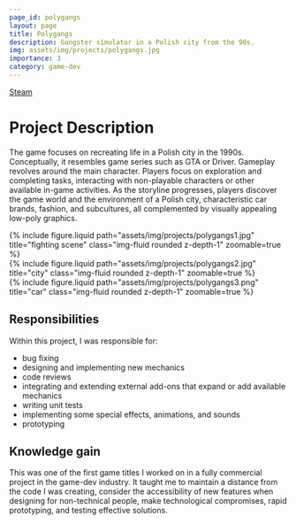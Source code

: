 ```yaml
---
page_id: polygangs
layout: page
title: Polygangs
description: Gangster simulator in a Polish city from the 90s.
img: assets/img/projects/polygangs.jpg
importance: 3
category: game-dev
---
```


<div class="links">
   <a href="https://store.steampowered.com/app/1480060/Poly_Gangs/" class="btn btn-amber btn-sm z-depth-0" role="button">Steam <i class="fab fa-steam"></i></a>
</div>

# Project Description

The game focuses on recreating life in a Polish city in the 1990s. Conceptually, it resembles game series such as GTA or Driver. Gameplay revolves around the main character. Players focus on exploration and completing tasks, interacting with non-playable characters or other available in-game activities. As the storyline progresses, players discover the game world and the environment of a Polish city, characteristic car brands, fashion, and subcultures, all complemented by visually appealing low-poly graphics.

<div class="row">
    <div class="col-sm mt-3 mt-md-0">
        {% include figure.liquid path="assets/img/projects/polygangs1.jpg" title="fighting scene" class="img-fluid rounded z-depth-1" zoomable=true %}
    </div>
     <div class="col-sm mt-3 mt-md-0">
        {% include figure.liquid  path="assets/img/projects/polygangs2.jpg" title="city" class="img-fluid rounded z-depth-1" zoomable=true %}
    </div>
    <div class="col-sm mt-3 mt-md-0">
        {% include figure.liquid path="assets/img/projects/polygangs3.png" title="car" class="img-fluid rounded z-depth-1" zoomable=true %}
    </div>
</div>

## Responsibilities

Within this project, I was responsible for:

- bug fixing
- designing and implementing new mechanics
- code reviews
- integrating and extending external add-ons that expand or add available mechanics
- writing unit tests
- implementing some special effects, animations, and sounds
- prototyping

## Knowledge gain

This was one of the first game titles I worked on in a fully commercial project in the game-dev industry. It taught me to maintain a distance from the code I was creating, consider the accessibility of new features when designing for non-technical people, make technological compromises, rapid prototyping, and testing effective solutions.

